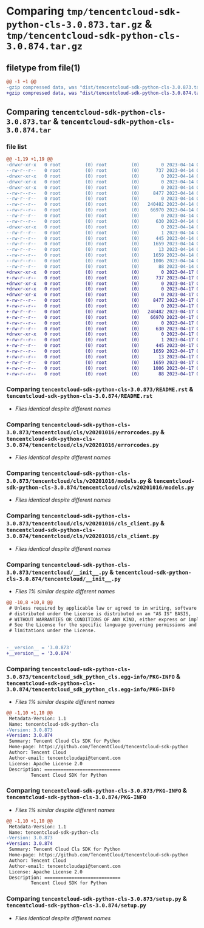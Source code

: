 # Comparing `tmp/tencentcloud-sdk-python-cls-3.0.873.tar.gz` & `tmp/tencentcloud-sdk-python-cls-3.0.874.tar.gz`

## filetype from file(1)

```diff
@@ -1 +1 @@
-gzip compressed data, was "dist/tencentcloud-sdk-python-cls-3.0.873.tar", last modified: Fri Apr 14 00:26:41 2023, max compression
+gzip compressed data, was "dist/tencentcloud-sdk-python-cls-3.0.874.tar", last modified: Mon Apr 17 00:25:41 2023, max compression
```

## Comparing `tencentcloud-sdk-python-cls-3.0.873.tar` & `tencentcloud-sdk-python-cls-3.0.874.tar`

### file list

```diff
@@ -1,19 +1,19 @@
-drwxr-xr-x   0 root         (0) root         (0)        0 2023-04-14 00:26:41.000000 tencentcloud-sdk-python-cls-3.0.873/
--rw-r--r--   0 root         (0) root         (0)      737 2023-04-14 00:26:41.000000 tencentcloud-sdk-python-cls-3.0.873/README.rst
-drwxr-xr-x   0 root         (0) root         (0)        0 2023-04-14 00:26:41.000000 tencentcloud-sdk-python-cls-3.0.873/tencentcloud/
-drwxr-xr-x   0 root         (0) root         (0)        0 2023-04-14 00:26:41.000000 tencentcloud-sdk-python-cls-3.0.873/tencentcloud/cls/
-drwxr-xr-x   0 root         (0) root         (0)        0 2023-04-14 00:26:41.000000 tencentcloud-sdk-python-cls-3.0.873/tencentcloud/cls/v20201016/
--rw-r--r--   0 root         (0) root         (0)     8477 2023-04-14 00:26:41.000000 tencentcloud-sdk-python-cls-3.0.873/tencentcloud/cls/v20201016/errorcodes.py
--rw-r--r--   0 root         (0) root         (0)        0 2023-04-14 00:26:41.000000 tencentcloud-sdk-python-cls-3.0.873/tencentcloud/cls/v20201016/__init__.py
--rw-r--r--   0 root         (0) root         (0)   240482 2023-04-14 00:26:41.000000 tencentcloud-sdk-python-cls-3.0.873/tencentcloud/cls/v20201016/models.py
--rw-r--r--   0 root         (0) root         (0)    66970 2023-04-14 00:26:41.000000 tencentcloud-sdk-python-cls-3.0.873/tencentcloud/cls/v20201016/cls_client.py
--rw-r--r--   0 root         (0) root         (0)        0 2023-04-14 00:26:41.000000 tencentcloud-sdk-python-cls-3.0.873/tencentcloud/cls/__init__.py
--rw-r--r--   0 root         (0) root         (0)      630 2023-04-14 00:26:41.000000 tencentcloud-sdk-python-cls-3.0.873/tencentcloud/__init__.py
-drwxr-xr-x   0 root         (0) root         (0)        0 2023-04-14 00:26:41.000000 tencentcloud-sdk-python-cls-3.0.873/tencentcloud_sdk_python_cls.egg-info/
--rw-r--r--   0 root         (0) root         (0)        1 2023-04-14 00:26:41.000000 tencentcloud-sdk-python-cls-3.0.873/tencentcloud_sdk_python_cls.egg-info/dependency_links.txt
--rw-r--r--   0 root         (0) root         (0)      445 2023-04-14 00:26:41.000000 tencentcloud-sdk-python-cls-3.0.873/tencentcloud_sdk_python_cls.egg-info/SOURCES.txt
--rw-r--r--   0 root         (0) root         (0)     1659 2023-04-14 00:26:41.000000 tencentcloud-sdk-python-cls-3.0.873/tencentcloud_sdk_python_cls.egg-info/PKG-INFO
--rw-r--r--   0 root         (0) root         (0)       13 2023-04-14 00:26:41.000000 tencentcloud-sdk-python-cls-3.0.873/tencentcloud_sdk_python_cls.egg-info/top_level.txt
--rw-r--r--   0 root         (0) root         (0)     1659 2023-04-14 00:26:41.000000 tencentcloud-sdk-python-cls-3.0.873/PKG-INFO
--rw-r--r--   0 root         (0) root         (0)     1006 2023-04-14 00:26:41.000000 tencentcloud-sdk-python-cls-3.0.873/setup.py
--rw-r--r--   0 root         (0) root         (0)       88 2023-04-14 00:26:41.000000 tencentcloud-sdk-python-cls-3.0.873/setup.cfg
+drwxr-xr-x   0 root         (0) root         (0)        0 2023-04-17 00:25:41.000000 tencentcloud-sdk-python-cls-3.0.874/
+-rw-r--r--   0 root         (0) root         (0)      737 2023-04-17 00:25:41.000000 tencentcloud-sdk-python-cls-3.0.874/README.rst
+drwxr-xr-x   0 root         (0) root         (0)        0 2023-04-17 00:25:41.000000 tencentcloud-sdk-python-cls-3.0.874/tencentcloud/
+drwxr-xr-x   0 root         (0) root         (0)        0 2023-04-17 00:25:41.000000 tencentcloud-sdk-python-cls-3.0.874/tencentcloud/cls/
+drwxr-xr-x   0 root         (0) root         (0)        0 2023-04-17 00:25:41.000000 tencentcloud-sdk-python-cls-3.0.874/tencentcloud/cls/v20201016/
+-rw-r--r--   0 root         (0) root         (0)     8477 2023-04-17 00:25:41.000000 tencentcloud-sdk-python-cls-3.0.874/tencentcloud/cls/v20201016/errorcodes.py
+-rw-r--r--   0 root         (0) root         (0)        0 2023-04-17 00:25:41.000000 tencentcloud-sdk-python-cls-3.0.874/tencentcloud/cls/v20201016/__init__.py
+-rw-r--r--   0 root         (0) root         (0)   240482 2023-04-17 00:25:41.000000 tencentcloud-sdk-python-cls-3.0.874/tencentcloud/cls/v20201016/models.py
+-rw-r--r--   0 root         (0) root         (0)    66970 2023-04-17 00:25:41.000000 tencentcloud-sdk-python-cls-3.0.874/tencentcloud/cls/v20201016/cls_client.py
+-rw-r--r--   0 root         (0) root         (0)        0 2023-04-17 00:25:41.000000 tencentcloud-sdk-python-cls-3.0.874/tencentcloud/cls/__init__.py
+-rw-r--r--   0 root         (0) root         (0)      630 2023-04-17 00:25:41.000000 tencentcloud-sdk-python-cls-3.0.874/tencentcloud/__init__.py
+drwxr-xr-x   0 root         (0) root         (0)        0 2023-04-17 00:25:41.000000 tencentcloud-sdk-python-cls-3.0.874/tencentcloud_sdk_python_cls.egg-info/
+-rw-r--r--   0 root         (0) root         (0)        1 2023-04-17 00:25:41.000000 tencentcloud-sdk-python-cls-3.0.874/tencentcloud_sdk_python_cls.egg-info/dependency_links.txt
+-rw-r--r--   0 root         (0) root         (0)      445 2023-04-17 00:25:41.000000 tencentcloud-sdk-python-cls-3.0.874/tencentcloud_sdk_python_cls.egg-info/SOURCES.txt
+-rw-r--r--   0 root         (0) root         (0)     1659 2023-04-17 00:25:41.000000 tencentcloud-sdk-python-cls-3.0.874/tencentcloud_sdk_python_cls.egg-info/PKG-INFO
+-rw-r--r--   0 root         (0) root         (0)       13 2023-04-17 00:25:41.000000 tencentcloud-sdk-python-cls-3.0.874/tencentcloud_sdk_python_cls.egg-info/top_level.txt
+-rw-r--r--   0 root         (0) root         (0)     1659 2023-04-17 00:25:41.000000 tencentcloud-sdk-python-cls-3.0.874/PKG-INFO
+-rw-r--r--   0 root         (0) root         (0)     1006 2023-04-17 00:25:41.000000 tencentcloud-sdk-python-cls-3.0.874/setup.py
+-rw-r--r--   0 root         (0) root         (0)       88 2023-04-17 00:25:41.000000 tencentcloud-sdk-python-cls-3.0.874/setup.cfg
```

### Comparing `tencentcloud-sdk-python-cls-3.0.873/README.rst` & `tencentcloud-sdk-python-cls-3.0.874/README.rst`

 * *Files identical despite different names*

### Comparing `tencentcloud-sdk-python-cls-3.0.873/tencentcloud/cls/v20201016/errorcodes.py` & `tencentcloud-sdk-python-cls-3.0.874/tencentcloud/cls/v20201016/errorcodes.py`

 * *Files identical despite different names*

### Comparing `tencentcloud-sdk-python-cls-3.0.873/tencentcloud/cls/v20201016/models.py` & `tencentcloud-sdk-python-cls-3.0.874/tencentcloud/cls/v20201016/models.py`

 * *Files identical despite different names*

### Comparing `tencentcloud-sdk-python-cls-3.0.873/tencentcloud/cls/v20201016/cls_client.py` & `tencentcloud-sdk-python-cls-3.0.874/tencentcloud/cls/v20201016/cls_client.py`

 * *Files identical despite different names*

### Comparing `tencentcloud-sdk-python-cls-3.0.873/tencentcloud/__init__.py` & `tencentcloud-sdk-python-cls-3.0.874/tencentcloud/__init__.py`

 * *Files 1% similar despite different names*

```diff
@@ -10,8 +10,8 @@
 # Unless required by applicable law or agreed to in writing, software
 # distributed under the License is distributed on an "AS IS" BASIS,
 # WITHOUT WARRANTIES OR CONDITIONS OF ANY KIND, either express or implied.
 # See the License for the specific language governing permissions and
 # limitations under the License.
 
 
-__version__ = '3.0.873'
+__version__ = '3.0.874'
```

### Comparing `tencentcloud-sdk-python-cls-3.0.873/tencentcloud_sdk_python_cls.egg-info/PKG-INFO` & `tencentcloud-sdk-python-cls-3.0.874/tencentcloud_sdk_python_cls.egg-info/PKG-INFO`

 * *Files 1% similar despite different names*

```diff
@@ -1,10 +1,10 @@
 Metadata-Version: 1.1
 Name: tencentcloud-sdk-python-cls
-Version: 3.0.873
+Version: 3.0.874
 Summary: Tencent Cloud Cls SDK for Python
 Home-page: https://github.com/TencentCloud/tencentcloud-sdk-python
 Author: Tencent Cloud
 Author-email: tencentcloudapi@tencent.com
 License: Apache License 2.0
 Description: ============================
         Tencent Cloud SDK for Python
```

### Comparing `tencentcloud-sdk-python-cls-3.0.873/PKG-INFO` & `tencentcloud-sdk-python-cls-3.0.874/PKG-INFO`

 * *Files 1% similar despite different names*

```diff
@@ -1,10 +1,10 @@
 Metadata-Version: 1.1
 Name: tencentcloud-sdk-python-cls
-Version: 3.0.873
+Version: 3.0.874
 Summary: Tencent Cloud Cls SDK for Python
 Home-page: https://github.com/TencentCloud/tencentcloud-sdk-python
 Author: Tencent Cloud
 Author-email: tencentcloudapi@tencent.com
 License: Apache License 2.0
 Description: ============================
         Tencent Cloud SDK for Python
```

### Comparing `tencentcloud-sdk-python-cls-3.0.873/setup.py` & `tencentcloud-sdk-python-cls-3.0.874/setup.py`

 * *Files identical despite different names*

